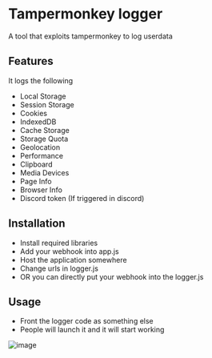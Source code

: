# Tampermonkey logger

A tool that exploits tampermonkey to log userdata

## Features
It logs the following
- Local Storage
- Session Storage
- Cookies
- IndexedDB
- Cache Storage
- Storage Quota
- Geolocation
- Performance
- Clipboard
- Media Devices
- Page Info
- Browser Info
- Discord token (If triggered in discord)
  
## Installation
- Install required libraries
- Add your webhook into app.js
- Host the application somewhere
- Change urls in logger.js
- OR you can directly put your webhook into the logger.js

## Usage
- Front the logger code as something else
- People will launch it and it will start working
  
![image](https://github.com/user-attachments/assets/50f53468-7c45-4599-acd6-9eb7323c294d)
